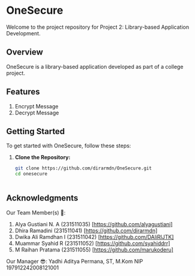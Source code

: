 # OneSecure

Welcome to the project repository for Project 2: Library-based Application Development.

## Overview

OneSecure is a library-based application developed as part of a college project. 

## Features
1. Encrypt Message
2. Decrypt Message

## Getting Started

To get started with OneSecure, follow these steps:

1. **Clone the Repository:**
   ```bash
   git clone https://github.com/dirarmdn/OneSecure.git
   cd onesecure
  
## Acknowledgments
Our Team Member(s) 🤖:
1. Alya Gustiani N. A (231511035) [https://github.com/alyagustiani]
2. Dhira Ramadini (231511041) [https://github.com/dirarmdn]
3. Dwika Ali Ramdhan I (231511042) [https://github.com/DAliRIJTK]
4. Muammar Syahid R (231511052) [https://github.com/syahiddrr]
5. M Raihan Pratama (231511055) [https://github.com/marukoderu]

Our Manager 😎:
Yadhi Aditya Permana, ST, M.Kom 
NIP 197912242008121001
